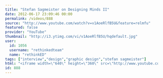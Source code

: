 ```yaml
---
title: "Stefan Sagmeister on Designing Minds II"
date: 2012-06-17 23:09:46 00:00
permalink: /videos/888
source: "http://www.youtube.com/watch?v=v1AoeRlfB5U&feature=relmfu"
featured: false
provider: "YouTube"
thumbnail: "http://i3.ytimg.com/vi/v1AoeRlfB5U/hqdefault.jpg"
user:
  id: 1056
  username: "rethinkedteam"
  name: "rethinkED"
tags: ["interview","design","graphic design","stefan sagmeister"]
html: "<iframe width=\"640\" height=\"360\" src=\"http://www.youtube.com/embed/v1AoeRlfB5U?wmode=transparent&fs=1&feature=oembed\" frameborder=\"0\" allowfullscreen></iframe>"
id: 888
---
```


